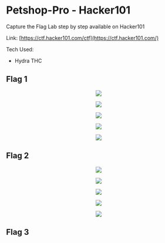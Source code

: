 # Petshop-Pro - Hacker101

Capture the Flag Lab step by step available on Hacker101

Link: [https://ctf.hacker101.com/ctf](https://ctf.hacker101.com/)

Tech Used:
* Hydra THC

<h2> Flag 1 </h2>

<p align="center">
  <img src="https://github.com/bensadel/PetshopPro-Hacker101/assets/95494769/12789958-6d6b-43bc-af7e-676ff3d1a639">
</p>
<p align="center">
  <img src="https://github.com/bensadel/PetshopPro-Hacker101/assets/95494769/3a6c46cb-ec69-4674-b427-1c4ef1427f07">
</p>
<p align="center">
  <img src="https://github.com/bensadel/PetshopPro-Hacker101/assets/95494769/036daed2-5cb3-4559-9bde-07779e832c5d">
</p>
<p align="center">
  <img src="https://github.com/bensadel/PetshopPro-Hacker101/assets/95494769/2bb1d9e0-8c7f-48a1-8cf0-385522f2de33">
</p>
<p align="center">
  <img src="https://github.com/bensadel/PetshopPro-Hacker101/assets/95494769/5ffb2661-0f3f-4e75-af8c-54a000c15f88">


</p>

<h2> Flag 2 </h2>

<p align="center">
  <img src="https://github.com/bensadel/PetshopPro-Hacker101/assets/95494769/e98a15e6-8dbc-4af6-a8cb-e767a810bbdc">
</p>
<p align="center">
  <img src="https://github.com/bensadel/PetshopPro-Hacker101/assets/95494769/cfb4c024-fdd4-4266-9db5-632176452444">
</p>
<p align="center">
  <img src="https://github.com/bensadel/PetshopPro-Hacker101/assets/95494769/476ae33d-00be-4743-ba28-db4b452e19f8">
</p>
<p align="center">
  <img src="https://github.com/bensadel/PetshopPro-Hacker101/assets/95494769/4f4af7d7-a255-4158-84cf-0b2c8ed85a74">
</p>
<p align="center">
  <img src="https://github.com/bensadel/PetshopPro-Hacker101/assets/95494769/ebe3ac04-8c81-415f-913d-31a4ad5e031a">
</p>

<h2> Flag 3 </h2>

<p align="center">
  <img src="">
</p>



